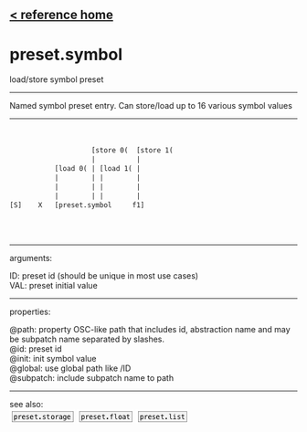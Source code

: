 [< reference home](ceammc_lib.html)
---

# preset.symbol


load/store symbol preset

---

Named symbol preset entry. Can store/load up to 16 various symbol values<br>


---


```


                    [store 0(  [store 1(
                    |          |
           [load 0( | [load 1( |
           |        | |        |
           |        | |        |
           |        | |        |
[S]    X   [preset.symbol     f1]


            
```

---
arguments:

ID: preset id (should be unique in most use
            cases)<br>
VAL: preset initial value<br>

---
properties:

@path: property OSC-like path that
            includes id, abstraction name and may be subpatch name separated by slashes.<br>
@id: preset id<br>
@init: init symbol value<br>
@global: use global path like /ID<br>
@subpatch: include subpatch name to path<br>

---
see also:<br>
[![preset.storage](img/object_preset.storage.png)](preset.storage.html)
[![preset.float](img/object_preset.float.png)](preset.float.html)
[![preset.list](img/object_preset.list.png)](preset.list.html)
